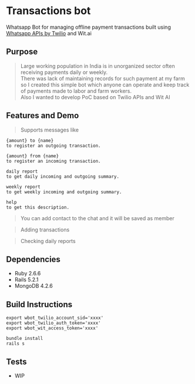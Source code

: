 # Transactions bot

Whatsapp Bot for managing offline payment transactions built using [Whatsapp APIs by Twilio](https://www.twilio.com/whatsapp) and Wit.ai

## Purpose
>Large working population in India is in unorganized sector often receiving payments daily or weekly. 
<br>There was lack of maintaining records for such payment at my farm so I created this simple bot which anyone can operate and keep track of payments made to labor and farm workers.
<br> Also I wanted to develop PoC based on Twilio APIs and Wit AI

## Features and Demo

> Supports messages like
```
{amount} to {name}
to register an outgoing transaction.

{amount} from {name}
to register an incoming transaction.

daily report
to get daily incoming and outgoing summary.

weekly report
to get weekly incoming and outgoing summary.

help
to get this description.
```

> You can add contact to the chat and it will be saved as member

> Adding transactions

> Checking daily reports

## Dependencies
- Ruby 2.6.6
- Rails 5.2.1
- MongoDB 4.2.6

## Build Instructions
```
export wbot_twilio_account_sid='xxxx'
export wbot_twilio_auth_token='xxxx'
export wbot_wit_access_token='xxxx'
```

```
bundle install
rails s
```
## Tests
- WIP

